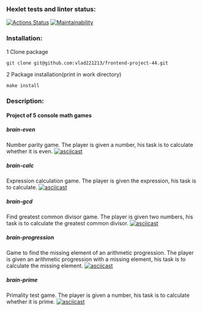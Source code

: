 ### Hexlet tests and linter status:
[![Actions Status](https://github.com/vlad221213/frontend-project-44/actions/workflows/hexlet-check.yml/badge.svg)](https://github.com/vlad221213/frontend-project-44/actions)
[![Maintainability](https://api.codeclimate.com/v1/badges/8a4c697296fca3e9c2cd/maintainability)](https://codeclimate.com/github/vlad221213/frontend-project-44/maintainability)
### Installation:
1 Clone package
```
git clone git@github.com:vlad221213/frontend-project-44.git
```
2 Package installation(print in work directory)

```
make install
```
### Description:
#### Project of 5 console math games

##### brain-even
Number parity game.
The player is given a number, his task is to calculate whether it is even.
[![asciicast](https://asciinema.org/a/ovNRzD5qoS6zW1QSWNSjjxIRl.svg)](https://asciinema.org/a/ovNRzD5qoS6zW1QSWNSjjxIRl)
##### brain-calc
Expression calculation game.
The player is given the expression, his task is to calculate.
[![asciicast](https://asciinema.org/a/VvYyxiLt8nMx1LCQS0puiHLuA.svg)](https://asciinema.org/a/VvYyxiLt8nMx1LCQS0puiHLuA)
##### brain-gcd
Find greatest common divisor game.
The player is given two numbers, his task is to calculate the greatest common divisor.
[![asciicast](https://asciinema.org/a/JtCEJeO9ocWzpnehogwGTeiOS.svg)](https://asciinema.org/a/JtCEJeO9ocWzpnehogwGTeiOS)
##### brain-progression
Game to find the missing element of an arithmetic progression.
The player is given an arithmetic progression with a missing element, his task is to calculate the missing element.
[![asciicast](https://asciinema.org/a/YGLCGrItwoy58EvPTxwLiWvFy.svg)](https://asciinema.org/a/YGLCGrItwoy58EvPTxwLiWvFy)
##### brain-prime
Primality test game.
The player is given a number, his task is to calculate whether it is prime.
[![asciicast](https://asciinema.org/a/wMtlkVrOjGecwlJqchIWDoFyZ.svg)](https://asciinema.org/a/wMtlkVrOjGecwlJqchIWDoFyZ)